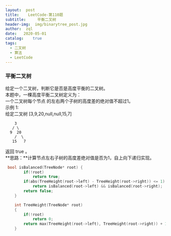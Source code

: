 ```yaml
---  
layout:  post
title:    LeetCode-第110题
subtitle:	  平衡二叉树
header-img:	 img/binarytree_post.jpg
author:	 zql
date:	2020-05-01
catalog:	true
tags:	
  - 二叉树
  - 算法
  - LeetCode  
---  
```

### 平衡二叉树  
给定一个二叉树，判断它是否是高度平衡的二叉树。  
本题中，一棵高度平衡二叉树定义为：  
一个二叉树每个节点 的左右两个子树的高度差的绝对值不超过1。  
示例 1:  
给定二叉树 [3,9,20,null,null,15,7]  
```
    3
   / \
  9  20
    /  \
   15   7
```
返回 true 。  
**思路：**计算节点左右子树的高度差绝对值是否为1，自上向下递归实现。  
```c++
 bool isBalanced(TreeNode* root) {
        if(!root)
            return true;
        if(abs(TreeHeight(root->left) - TreeHeight(root->right)) <= 1)
            return isBalanced(root->left) && isBalanced(root->right);
        return false;
    }

    int TreeHeight(TreeNode* root)
    {
        if(!root)
            return 0;
        return max(TreeHeight(root->left), TreeHeight(root->right)) + 1;
    }
```

